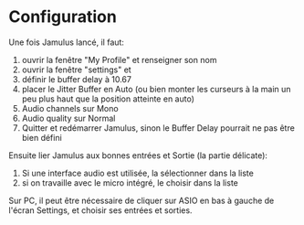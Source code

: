 # Configuration

Une fois Jamulus lancé, il faut:
1. ouvrir la fenêtre "My Profile" et renseigner son nom 
1. ouvrir la fenêtre "settings" et 
  1. définir le buffer delay à 10.67
  1. placer le Jitter Buffer en Auto (ou bien monter les curseurs à la main un peu plus haut que la position atteinte en auto)
  1. Audio channels sur Mono
  1. Audio quality sur Normal
1. Quitter et redémarrer Jamulus, sinon le Buffer Delay pourrait ne pas être bien défini

Ensuite lier Jamulus aux bonnes entrées et Sortie (la partie délicate):
1. Si une interface audio est utilisée, la sélectionner dans la liste
2. si on travaille avec le micro intégré, le choisir dans la liste

Sur PC, il peut être nécessaire de cliquer sur ASIO en bas à gauche de l'écran Settings, et choisir ses entrées et sorties.
